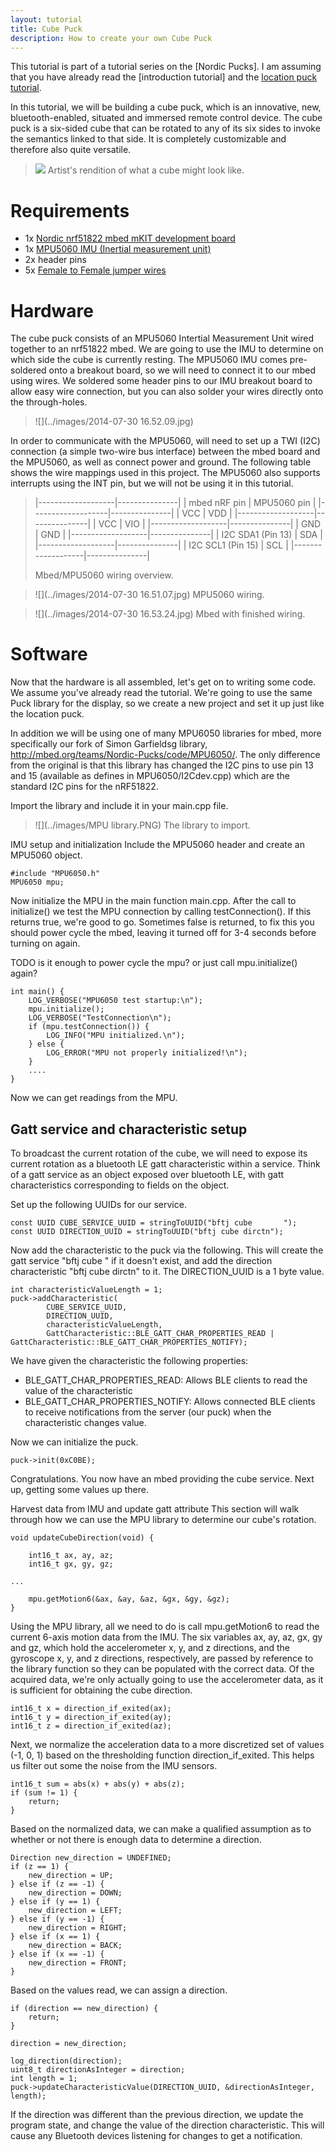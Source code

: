 ```yaml
---
layout: tutorial
title: Cube Puck
description: How to create your own Cube Puck
---
```


This tutorial is part of a tutorial series on the [Nordic Pucks].
I am assuming that you have already read the [introduction tutorial] and the [location puck tutorial](location.html).

In this tutorial, we will be building a cube puck, which is an innovative, new, bluetooth-enabled, situated and immersed remote control device.
The cube puck is a six-sided cube that can be rotated to any of its six sides to invoke the semantics linked to that side.
It is completely customizable and therefore also quite versatile.

> ![](http://www.finefurniture.co/images/V184B.JPG)
> Artist's rendition of what a cube might look like.

# Requirements
- 1x [Nordic nrf51822 mbed mKIT development board](https://mbed.org/platforms/Nordic-nRF51822/)
- 1x [MPU5060 IMU (Inertial measurement unit)](https://www.sparkfun.com/products/11028)
- 2x header pins
- 5x [Female to Female jumper wires](http://www.seeedstudio.com/depot/1-pin-dualfemale-jumper-wire-100mm-50pcs-pack-p-260.html?cPath=44_47)


# Hardware

The cube puck consists of an MPU5060 Intertial Measurement Unit wired together to an nrf51822 mbed.
We are going to use the IMU to determine on which side the cube is currently resting.
The MPU5060 IMU comes pre-soldered onto a breakout board, so we will need to connect it to our mbed using wires.
We soldered some header pins to our IMU breakout board to allow easy wire connection, but you can also solder your wires directly onto the through-holes.

> ![](../images/2014-07-30 16.52.09.jpg)

In order to communicate with the MPU5060, will need to set up a TWI (I2C) connection (a simple two-wire bus interface) between the mbed board and the MPU5060, as well as connect power and ground.
The following table shows the wire mappings used in this project.
The MPU5060 also supports interrupts using the INT pin, but we will not be using it in this tutorial.

> |-------------------|---------------|
> | mbed nRF pin      | MPU5060 pin   |
> |-------------------|---------------|
> | VCC               | VDD           |
> |-------------------|---------------|
> | VCC               | VIO           |
> |-------------------|---------------|
> | GND               | GND           |
> |-------------------|---------------|
> | I2C SDA1 (Pin 13) | SDA           |
> |-------------------|---------------|
> | I2C SCL1 (Pin 15) | SCL           |
> |-------------------|---------------|
>
> Mbed/MPU5060 wiring overview.

> ![](../images/2014-07-30 16.51.07.jpg)
> MPU5060 wiring.


> ![](../images/2014-07-30 16.53.24.jpg)
> Mbed with finished wiring.

# Software

Now that the hardware is all assembled, let's get on to writing some code.
We assume you've already read the <LINK Location Puck> tutorial.
We're going to use the same Puck library for the display, so we create a new project and set it up just like the location puck.

In addition we will be using one of many MPU6050 libraries for mbed, more specifically our fork of Simon Garfieldsg library, http://mbed.org/teams/Nordic-Pucks/code/MPU6050/.
The only difference from the original is that this library has changed the I2C pins to use pin 13 and 15 (available as defines in MPU6050/I2Cdev.cpp) which are the standard I2C pins for the nRF51822.

Import the library and include it in your main.cpp file.

> ![](../images/MPU library.PNG)
> The library to import.

IMU setup and initialization
Include the MPU5060 header and create an MPU5060 object.

    #include "MPU6050.h"
    MPU6050 mpu;

Now initialize the MPU in the main function main.cpp.
After the call to initialize() we test the MPU connection by calling testConnection().
If this returns true, we're good to go.
Sometimes false is returned, to fix this you should power cycle the mbed, leaving it turned off for 3-4 seconds before turning on again.

TODO is it enough to power cycle the mpu? or just call mpu.initialize() again?

    int main() {
        LOG_VERBOSE("MPU6050 test startup:\n");
        mpu.initialize();
        LOG_VERBOSE("TestConnection\n");
        if (mpu.testConnection()) {
            LOG_INFO("MPU initialized.\n");
        } else {
            LOG_ERROR("MPU not properly initialized!\n");
        }
        ....
    }

Now we can get readings from the MPU.

## Gatt service and characteristic setup
To broadcast the current rotation of the cube, we will need to expose its current rotation as a bluetooth LE gatt characteristic within a service.
Think of a gatt service as an object exposed over bluetooth LE, with gatt characteristics corresponding to fields on the object.

Set up the following UUIDs for our service.

    const UUID CUBE_SERVICE_UUID = stringToUUID("bftj cube       ");
    const UUID DIRECTION_UUID = stringToUUID("bftj cube dirctn");

Now add the characteristic to the puck via the following.
This will create the gatt service "bftj cube       " if it doesn't exist, and add the direction characteristic "bftj cube dirctn" to it. The DIRECTION_UUID is a 1 byte value.

    int characteristicValueLength = 1;
    puck->addCharacteristic(
            CUBE_SERVICE_UUID,
            DIRECTION_UUID,
            characteristicValueLength,
            GattCharacteristic::BLE_GATT_CHAR_PROPERTIES_READ | GattCharacteristic::BLE_GATT_CHAR_PROPERTIES_NOTIFY);

We have given the characteristic the following properties:

- BLE_GATT_CHAR_PROPERTIES_READ: Allows BLE clients to read the value of the characteristic
- BLE_GATT_CHAR_PROPERTIES_NOTIFY: Allows connected BLE clients to receive notifications from the server (our puck) when the characteristic changes value.

Now we can initialize the puck.

    puck->init(0xC0BE);

Congratulations. You now have an mbed providing the cube service. Next up, getting some values up there.

Harvest data from IMU and update gatt attribute
This section will walk through how we can use the MPU library to determine our cube's rotation.

    void updateCubeDirection(void) {

        int16_t ax, ay, az;
        int16_t gx, gy, gz;

    ...

        mpu.getMotion6(&ax, &ay, &az, &gx, &gy, &gz);
    }

Using the MPU library, all we need to do is call mpu.getMotion6 to read the current 6-axis motion data from the IMU.
The six variables ax, ay, az, gx, gy and gz, which hold the accelerometer x, y, and z directions, and the gyroscope x, y, and z directions, respectively, are passed by reference to the library function so they can be populated with the correct data.
Of the acquired data, we're only actually going to use the accelerometer data, as it is sufficient for obtaining the cube direction.

    int16_t x = direction_if_exited(ax);
    int16_t y = direction_if_exited(ay);
    int16_t z = direction_if_exited(az);

Next, we normalize the acceleration data to a more discretized set of values (-1, 0, 1) based on the thresholding function direction_if_exited.
This helps us filter out some the noise from the IMU sensors.

    int16_t sum = abs(x) + abs(y) + abs(z);
    if (sum != 1) {
        return;
    }

Based on the normalized data, we can make a qualified assumption as to whether or not there is enough data to determine a direction.

    Direction new_direction = UNDEFINED;
    if (z == 1) {
        new_direction = UP;
    } else if (z == -1) {
        new_direction = DOWN;
    } else if (y == 1) {
        new_direction = LEFT;
    } else if (y == -1) {
        new_direction = RIGHT;
    } else if (x == 1) {
        new_direction = BACK;
    } else if (x == -1) {
        new_direction = FRONT;
    }

Based on the values read, we can assign a direction.

    if (direction == new_direction) {
        return;
    }

    direction = new_direction;

    log_direction(direction);
    uint8_t directionAsInteger = direction;
    int length = 1;
    puck->updateCharacteristicValue(DIRECTION_UUID, &directionAsInteger, length);

If the direction was different than the previous direction, we update the program state, and change the value of the direction characteristic.
This will cause any Bluetooth devices listening for changes to get a notification.
